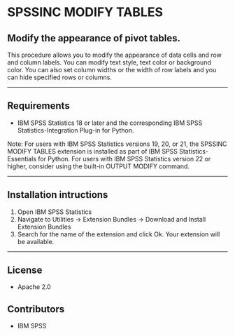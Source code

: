# SPSSINC MODIFY TABLES
## Modify the appearance of pivot tables.
 This procedure allows you to modify the appearance of data cells and row and column labels. You can modify text style, text color or background color. You can also set column widths or the width of row labels and you can hide specified rows or columns.

---
Requirements
----
- IBM SPSS Statistics 18 or later and the corresponding IBM SPSS Statistics-Integration Plug-in for Python.

Note: For users with IBM SPSS Statistics versions 19, 20, or 21, the SPSSINC MODIFY TABLES extension is installed as part of IBM SPSS Statistics-Essentials for Python. For users with IBM SPSS Statistics version 22 or higher, consider using the built-in OUTPUT MODIFY command.

---
Installation intructions
----
1. Open IBM SPSS Statistics
2. Navigate to Utilities -> Extension Bundles -> Download and Install Extension Bundles
3. Search for the name of the extension and click Ok. Your extension will be available.

---
License
----

- Apache 2.0
                              
Contributors
----

  - IBM SPSS
